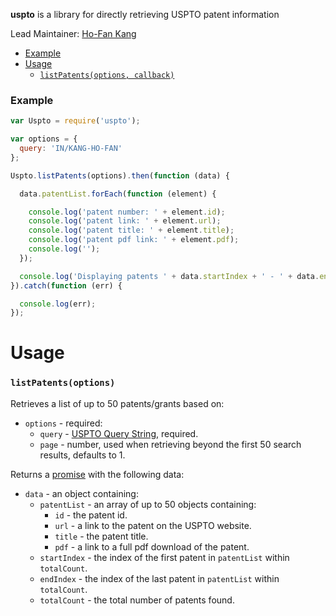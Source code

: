 **uspto** is a library for directly retrieving USPTO patent information

Lead Maintainer: [Ho-Fan Kang](https://github.com/hofan41)

<!-- toc -->

- [Example](#example)
- [Usage](#usage)
    - [`listPatents(options, callback)`](#listpatentsoptions-callback)

<!-- tocstop -->

### Example

```javascript
var Uspto = require('uspto');

var options = {
  query: 'IN/KANG-HO-FAN'
};

Uspto.listPatents(options).then(function (data) {

  data.patentList.forEach(function (element) {

    console.log('patent number: ' + element.id);
    console.log('patent link: ' + element.url);
    console.log('patent title: ' + element.title);
    console.log('patent pdf link: ' + element.pdf);
    console.log('');
  });

  console.log('Displaying patents ' + data.startIndex + ' - ' + data.endIndex + ' out of ' + data.totalCount + ' patents found.');
}).catch(function (err) {

  console.log(err);
});
```

# Usage

### `listPatents(options)`

Retrieves a list of up to 50 patents/grants based on:
- `options` - required:
  - `query` - [USPTO Query String](http://patft.uspto.gov/netahtml/PTO/search-adv.htm), required.
  - `page` - number, used when retrieving beyond the first 50 search results, defaults to 1.

Returns a [promise](https://github.com/petkaantonov/bluebird#what-are-promises-and-why-should-i-use-them) with the following data:
- `data` - an object containing:
  - `patentList` - an array of up to 50 objects containing:
    - `id` - the patent id.
    - `url` - a link to the patent on the USPTO website.
    - `title` - the patent title.
    - `pdf` - a link to a full pdf download of the patent.
  - `startIndex` - the index of the first patent in `patentList` within `totalCount`.
  - `endIndex` - the index of the last patent in `patentList` within `totalCount`.
  - `totalCount` - the total number of patents found.
